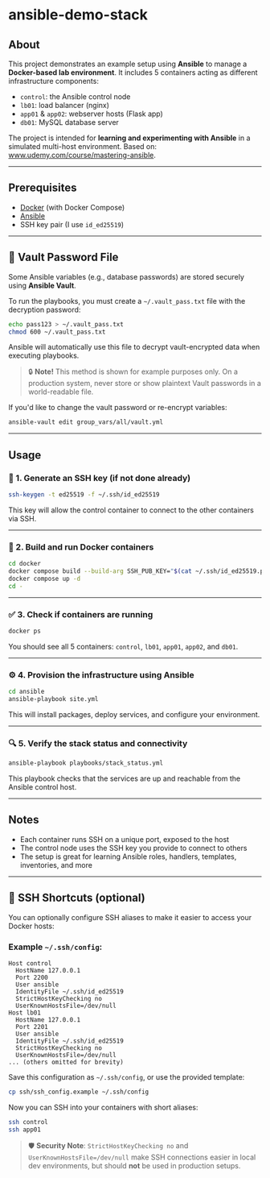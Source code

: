 # ansible-demo-stack

## About

This project demonstrates an example setup using **Ansible** to manage a **Docker-based lab environment**.
It includes 5 containers acting as different infrastructure components:

- `control`: the Ansible control node
- `lb01`: load balancer (nginx)
- `app01` & `app02`: webserver hosts (Flask app)
- `db01`: MySQL database server

The project is intended for **learning and experimenting with Ansible** in a simulated multi-host environment. Based on: www.udemy.com/course/mastering-ansible.

---

## Prerequisites

- [Docker](https://docs.docker.com/get-docker/) (with Docker Compose)
- [Ansible](https://docs.ansible.com/ansible/latest/installation_guide/intro_installation.html)
- SSH key pair (I use `id_ed25519`)

---

## 🔐 Vault Password File

Some Ansible variables (e.g., database passwords) are stored securely using **Ansible Vault**.

To run the playbooks, you must create a `~/.vault_pass.txt` file with the decryption password:

```bash
echo pass123 > ~/.vault_pass.txt
chmod 600 ~/.vault_pass.txt
```

Ansible will automatically use this file to decrypt vault-encrypted data when executing playbooks.

> 🔒 **Note!** This method is shown for example purposes only. On a production system, never store or show plaintext Vault passwords in a world-readable file.

If you'd like to change the vault password or re-encrypt variables:

```bash
ansible-vault edit group_vars/all/vault.yml
```

---

## Usage

### 🔐 1. Generate an SSH key (if not done already)

```bash
ssh-keygen -t ed25519 -f ~/.ssh/id_ed25519
```

This key will allow the control container to connect to the other containers via SSH.

---

### 🐳 2. Build and run Docker containers

```bash
cd docker
docker compose build --build-arg SSH_PUB_KEY="$(cat ~/.ssh/id_ed25519.pub)"
docker compose up -d
cd -
```

---

### ✅ 3. Check if containers are running

```bash
docker ps
```

You should see all 5 containers: `control`, `lb01`, `app01`, `app02`, and `db01`.

---

### ⚙️ 4. Provision the infrastructure using Ansible

```bash
cd ansible
ansible-playbook site.yml
```

This will install packages, deploy services, and configure your environment.

---

### 🔍 5. Verify the stack status and connectivity

```bash
ansible-playbook playbooks/stack_status.yml
```

This playbook checks that the services are up and reachable from the Ansible control host.

---

## Notes

- Each container runs SSH on a unique port, exposed to the host
- The control node uses the SSH key you provide to connect to others
- The setup is great for learning Ansible roles, handlers, templates, inventories, and more

---

## 🔐 SSH Shortcuts (optional)

You can optionally configure SSH aliases to make it easier to access your Docker hosts:

### Example `~/.ssh/config`:

```ssh-config
Host control
  HostName 127.0.0.1
  Port 2200
  User ansible
  IdentityFile ~/.ssh/id_ed25519
  StrictHostKeyChecking no
  UserKnownHostsFile=/dev/null
Host lb01
  HostName 127.0.0.1
  Port 2201
  User ansible
  IdentityFile ~/.ssh/id_ed25519
  StrictHostKeyChecking no
  UserKnownHostsFile=/dev/null
... (others omitted for brevity)
```

Save this configuration as `~/.ssh/config`, or use the provided template:

```bash
cp ssh/ssh_config.example ~/.ssh/config
```

Now you can SSH into your containers with short aliases:

```bash
ssh control
ssh app01
```

> 🛡️ **Security Note**: `StrictHostKeyChecking no` and `UserKnownHostsFile=/dev/null` make SSH connections easier in local dev environments, but should **not** be used in production setups.